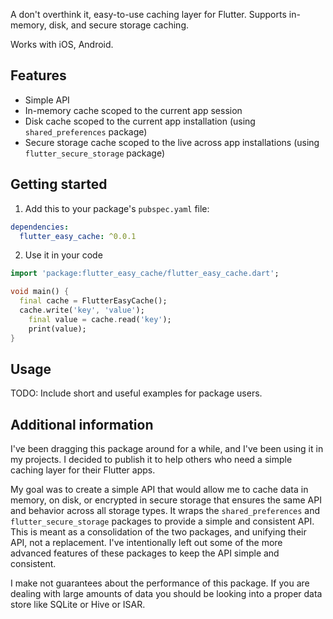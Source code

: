 A don't overthink it, easy-to-use caching layer for Flutter. Supports in-memory, disk, and secure storage caching.

Works with iOS, Android.

## Features

- Simple API
- In-memory cache scoped to the current app session
- Disk cache scoped to the current app installation (using `shared_preferences` package)
- Secure storage cache scoped to the live across app installations (using `flutter_secure_storage` package)

## Getting started

1. Add this to your package's `pubspec.yaml` file:

```yaml
dependencies:
  flutter_easy_cache: ^0.0.1
```

2. Use it in your code

```dart
import 'package:flutter_easy_cache/flutter_easy_cache.dart';

void main() {
  final cache = FlutterEasyCache();
  cache.write('key', 'value');
    final value = cache.read('key');
    print(value);
}
```

## Usage

TODO: Include short and useful examples for package users. 

## Additional information

I've been dragging this package around for a while, and I've been using it in my projects. I decided to publish it to help others who need a simple caching layer for their Flutter apps.

My goal was to create a simple API that would allow me to cache data in memory, on disk, or encrypted in secure storage that ensures the same API and behavior across all storage types. It wraps the `shared_preferences` and `flutter_secure_storage` packages to provide a simple and consistent API. This is meant as a consolidation of the two packages, and unifying their API, not a replacement. I've intentionally left out some of the more advanced features of these packages to keep the API simple and consistent.

I make not guarantees about the performance of this package. If you are dealing with large amounts of data you should be looking into a proper data store like SQLite or Hive or ISAR.
